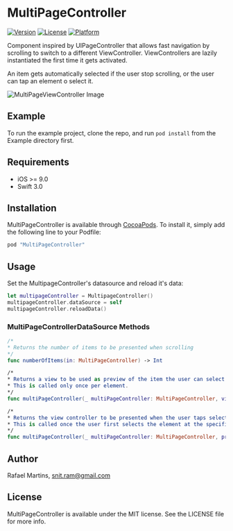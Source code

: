 # MultiPageController

[![Version](https://img.shields.io/cocoapods/v/MultiPageController.svg?style=flat)](http://cocoapods.org/pods/MultiPageController)
[![License](https://img.shields.io/cocoapods/l/MultiPageController.svg?style=flat)](http://cocoapods.org/pods/MultiPageController)
[![Platform](https://img.shields.io/cocoapods/p/MultiPageController.svg?style=flat)](http://cocoapods.org/pods/MultiPageController)

Component inspired by UIPageController that allows fast navigation by scrolling to switch to a different ViewController.
ViewControllers are lazily instantiated the first time it gets activated.

An item gets automatically selected if the user stop scrolling, or the user can tap an element o select it.

![MultiPageViewController Image](http://i.makeagif.com/media/11-08-2016/_mrVVK.gif)

## Example

To run the example project, clone the repo, and run `pod install` from the Example directory first.

## Requirements

* iOS >= 9.0
* Swift 3.0

## Installation

MultiPageController is available through [CocoaPods](http://cocoapods.org). To install
it, simply add the following line to your Podfile:

```ruby
pod "MultiPageController"
```

## Usage
Set the MultipageController's datasource and reload it's data:
```swift
let multipageController = MultipageController()
multipageController.dataSource = self
multipageController.reloadData()
```

### MultiPageControllerDataSource Methods

```swift
/*
* Returns the number of items to be presented when scrolling
*/
func numberOfItems(in: MultiPageController) -> Int

/*
* Returns a view to be used as preview of the item the user can select. 
* This is called only once per element.
*/
func multiPageController(_ multiPageController: MultiPageController, viewControllerAt index: Int) -> UIViewController

/* 
* Returns the view controller to be presented when the user taps selects an element. 
* This is called once the user first selects the element at the specified index
*/
func multiPageController(_ multiPageController: MultiPageController, previewViewAt index: Int) -> UIView
```

## Author

Rafael Martins, snit.ram@gmail.com

## License

MultiPageController is available under the MIT license. See the LICENSE file for more info.
